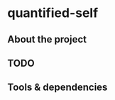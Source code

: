 quantified-self
===============

About the project
-----------------

TODO
----

Tools & dependencies
--------------------

